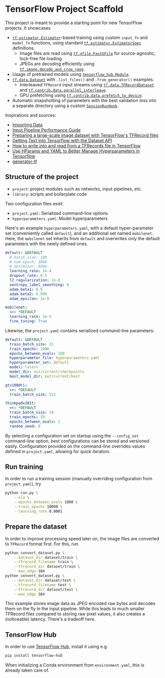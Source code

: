 # TensorFlow Project Scaffold

This project is meant to provide a starting point for new
TensorFlow projects. It showcases

- [`tf.estimator.Estimator`]-based training using custom
  `input_fn` and `model_fn` functions, using 
  standard [`tf.estimator.EstimatorSpec`] definitions.
  - Image files are read using [`tf.gfile.FastGFile`] for source-agnostic, lock-free file loading.
  - JPEGs are decoding efficiently using [`tf.image.decode_and_crop_jpeg`].
- Usage of pretrained models using [`tensorflow_hub.Module`].
- [`tf.data.Dataset`] with `.list_files()` and `.from_generator()`
   examples.
  - Interleaved `TFRecord` input streams using [`tf.data.TFRecordDataset`] and 
    [`tf.contrib.data.parallel_interleave`].
  - GPU prefetching using [`tf.contrib.data.prefetch_to_device`].
- Automatic snapshotting of parameters with the best
  validation loss into a separate directory using a custom [`SessionRunHook`].

[`tf.estimator.Estimator`]: https://www.tensorflow.org/api_docs/python/tf/estimator/Estimator
[`tf.estimator.EstimatorSpec`]: https://www.tensorflow.org/api_docs/python/tf/estimator/EstimatorSpec
[`tf.gfile.FastGFile`]: https://www.tensorflow.org/api_docs/python/tf/gfile/FastGFile
[`tf.image.decode_and_crop_jpeg`]: https://www.tensorflow.org/api_docs/python/tf/image/decode_and_crop_jpeg
[`tensorflow_hub.Module`]: https://www.tensorflow.org/hub/
[`tf.data.TFRecordDataset`]: https://www.tensorflow.org/api_docs/python/tf/data/TFRecordDataset
[`tf.data.Dataset`]: https://www.tensorflow.org/api_docs/python/tf/data/Dataset
[`tf.contrib.data.parallel_interleave`]: https://www.tensorflow.org/api_docs/python/tf/contrib/data/parallel_interleave
[`tf.contrib.data.prefetch_to_device`]: https://www.tensorflow.org/api_docs/python/tf/contrib/data/prefetch_to_device
[`SessionRunHook`]: https://www.tensorflow.org/api_docs/python/tf/train/SessionRunHook

Inspirations and sources:

- [Importing Data](https://www.tensorflow.org/programmers_guide/datasets)
- [Input Pipeline Performance Guide](https://www.tensorflow.org/versions/master/performance/datasets_performance    )
- [Preparing a large-scale image dataset with TensorFlow's TFRecord files](https://kwotsin.github.io/tech/2017/01/29/tfrecords.html)
- [Getting Text into Tensorflow with the Dataset API](https://medium.com/@TalPerry/getting-text-into-tensorflow-with-the-dataset-api-ffb832c8bec6)
- [How to write into and read from a TFRecords file in TensorFlow](http://www.machinelearninguru.com/deep_learning/tensorflow/basics/tfrecord/tfrecord.html)
- [Use HParams and YAML to Better Manage Hyperparameters in Tensorflow](https://hanxiao.github.io/2017/12/21/Use-HParams-and-YAML-to-Better-Manage-Hyperparameters-in-Tensorflow/)
- [generator-tf](https://github.com/jrabary/generator-tf/)

## Structure of the project

- `project`: project modules such as networks, input pipelines, etc.
- `library`: scripts and boilerplate code

Two configuration files exist:

- `project.yaml`: Serialized command-line options
- `hyperparameters.yaml`: Model hyperparameters

Here's an example `hyperparameters.yaml`, with a default hyper-parameter
set (conveniently called `default`), and an additional set named `mobilenet`.
Here, the `mobilenet` set inherits from `default` and overwrites
only the default parameters with the newly defined ones.

```yaml
default: &DEFAULT
  # batch_size: 100
  # num_epoch: 1000
  # optimizer: Adam
  learning_rate: 1e-4
  dropout_rate: 0.5
  l2_regularization: 1e-8
  xentropy_label_smoothing: 0.
  adam_beta1: 0.9
  adam_beta2: 0.999
  adam_epsilon: 1e-8

mobilenet:
  <<: *DEFAULT
  learning_rate: 1e-5
  fine_tuning: True
```

Likewise, the `project.yaml` contains serialized command-line
parameters:

```yaml
default: &DEFAULT
  train_batch_size: 32
  train_epochs: 1000
  epochs_between_evals: 100
  hyperparameter_file: hyperparameters.yaml
  hyperparameter_set: default
  model: latest
  model_dir: out/current/checkpoints
  best_model_dir: out/current/best

gtx1080ti:
  <<: *DEFAULT
  train_batch_size: 512

thinkpadx201t:
  <<: *DEFAULT
  train_batch_size: 10
  train_epochs: 10
  epochs_between_evals: 1
  random_seed: 0
```

By selecting a configuration set on startup using the `--config_set` command-line
option, best configurations can be stored and versioned easily.
Configuration provided on the command-line overrides values defined
in `project.yaml`, allowing for quick iteration.

## Run training

In order to run a training session (manually overriding configuration
from `project.yaml`), try

```bash
python run.py \
    --xla \
    --epochs_between_evals 1000 \
    --train_epochs 10000 \
    --learning_rate 0.0001 
```

## Prepare the dataset

In order to improve processing speed later on, the image files are
converted to `TFRecord` format first. For this, run

```bash
python convert_dataset.py \
    --dataset_dir dataset/train \
    --tfrecord_filename train \
    --tfrecord_dir dataset/train \
    --max_edge 384
python convert_dataset.py \
    --dataset_dir dataset/test \
    --tfrecord_filename test \
    --tfrecord_dir dataset/test \
    --max_edge 384
```

This example stores image data as JPEG encoded raw bytes and decodes
them on the fly in the input pipeline. While this leads to much smaller
TFRecord files compared to storing raw pixel values, it also creates
a (noticeable) latency. There's a tradeoff here.

## TensorFlow Hub

In order to use [TensorFlow Hub](https://github.com/tensorflow/hub), install it using e.g.

```bash
pip install tensorflow-hub
```

When initializing a Conda environment from `environment.yaml`, this is
already taken care of.

